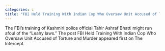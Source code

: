 ```yaml
---
categories: c
title: "FBI Held Training With Indian Cop Who Oversaw Unit Accused of Torture and Murder"
---
```

The FBI’s training of Kashmiri police official Tahir Ashraf Bhatti might run afoul of the “Leahy laws.”
The post FBI Held Training With Indian Cop Who Oversaw Unit Accused of Torture and Murder appeared first on The Intercept.
